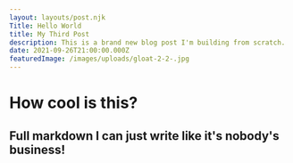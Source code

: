 ```yaml
---
layout: layouts/post.njk
Title: Hello World
title: My Third Post
description: This is a brand new blog post I'm building from scratch.
date: 2021-09-26T21:00:00.000Z
featuredImage: /images/uploads/gloat-2-2-.jpg
---
```

# How cool is this?
## Full markdown I can just write like it's nobody's business!